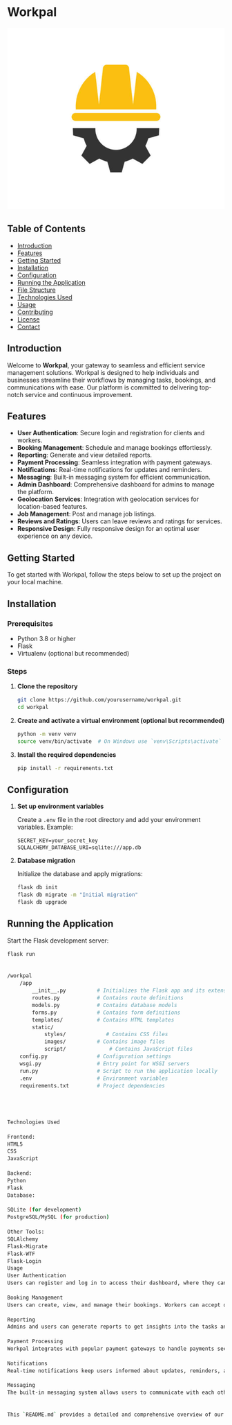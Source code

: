 # Workpal

![Workpal Logo](static/images/logo.png)

## Table of Contents

- [Introduction](#introduction)
- [Features](#features)
- [Getting Started](#getting-started)
- [Installation](#installation)
- [Configuration](#configuration)
- [Running the Application](#running-the-application)
- [File Structure](#file-structure)
- [Technologies Used](#technologies-used)
- [Usage](#usage)
- [Contributing](#contributing)
- [License](#license)
- [Contact](#contact)

## Introduction

Welcome to **Workpal**, your gateway to seamless and efficient service management solutions. Workpal is designed to help individuals and businesses streamline their workflows by managing tasks, bookings, and communications with ease. Our platform is committed to delivering top-notch service and continuous improvement.

## Features

- **User Authentication**: Secure login and registration for clients and workers.
- **Booking Management**: Schedule and manage bookings effortlessly.
- **Reporting**: Generate and view detailed reports.
- **Payment Processing**: Seamless integration with payment gateways.
- **Notifications**: Real-time notifications for updates and reminders.
- **Messaging**: Built-in messaging system for efficient communication.
- **Admin Dashboard**: Comprehensive dashboard for admins to manage the platform.
- **Geolocation Services**: Integration with geolocation services for location-based features.
- **Job Management**: Post and manage job listings.
- **Reviews and Ratings**: Users can leave reviews and ratings for services.
- **Responsive Design**: Fully responsive design for an optimal user experience on any device.

## Getting Started

To get started with Workpal, follow the steps below to set up the project on your local machine.

## Installation

### Prerequisites

- Python 3.8 or higher
- Flask
- Virtualenv (optional but recommended)

### Steps

1. **Clone the repository**

    ```bash
    git clone https://github.com/yourusername/workpal.git
    cd workpal
    ```

2. **Create and activate a virtual environment (optional but recommended)**

    ```bash
    python -m venv venv
    source venv/bin/activate  # On Windows use `venv\Scripts\activate`
    ```

3. **Install the required dependencies**

    ```bash
    pip install -r requirements.txt
    ```

## Configuration

1. **Set up environment variables**

    Create a `.env` file in the root directory and add your environment variables. Example:

    ```plaintext
    SECRET_KEY=your_secret_key
    SQLALCHEMY_DATABASE_URI=sqlite:///app.db
    ```

2. **Database migration**

    Initialize the database and apply migrations:

    ```bash
    flask db init
    flask db migrate -m "Initial migration"
    flask db upgrade
    ```

## Running the Application

Start the Flask development server:

```bash
flask run


/workpal
    /app
        __init__.py          # Initializes the Flask app and its extensions
        routes.py            # Contains route definitions
        models.py            # Contains database models
        forms.py             # Contains form definitions
        templates/           # Contains HTML templates
        static/
            styles/             # Contains CSS files
            images/          # Contains image files
            script/              # Contains JavaScript files
    config.py                # Configuration settings
    wsgi.py                  # Entry point for WSGI servers
    run.py                   # Script to run the application locally
    .env                     # Environment variables
    requirements.txt         # Project dependencies




Technologies Used

Frontend:
HTML5
CSS
JavaScript

Backend:
Python
Flask
Database:

SQLite (for development)
PostgreSQL/MySQL (for production)

Other Tools:
SQLAlchemy
Flask-Migrate
Flask-WTF
Flask-Login
Usage
User Authentication
Users can register and log in to access their dashboard, where they can manage bookings, tasks, and other features provided by Workpal.

Booking Management
Users can create, view, and manage their bookings. Workers can accept or decline bookings, and clients can track the status of their bookings.

Reporting
Admins and users can generate reports to get insights into the tasks and services provided. These reports can be filtered and exported for further analysis.

Payment Processing
Workpal integrates with popular payment gateways to handle payments securely. Users can view their payment history and manage their billing information.

Notifications
Real-time notifications keep users informed about updates, reminders, and other important events.

Messaging
The built-in messaging system allows users to communicate with each other, ensuring smooth and efficient interactions.


This `README.md` provides a detailed and comprehensive overview of our app, including its features, installation instructions, usage, and more. This will help users and developers understand the project and contribute effectively.